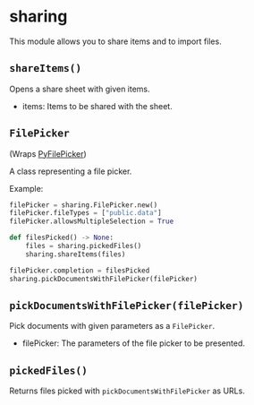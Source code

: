 # sharing

This module allows you to share items and to import files.

## `shareItems()`

Opens a share sheet with given items.

- items: Items to be shared with the sheet.

## `FilePicker`
(Wraps [PyFilePicker](PyFilePicker))

A class representing a file picker.

Example:

```python
filePicker = sharing.FilePicker.new()
filePicker.fileTypes = ["public.data"]
filePicker.allowsMultipleSelection = True

def filesPicked() -> None:
    files = sharing.pickedFiles()
    sharing.shareItems(files)

filePicker.completion = filesPicked
sharing.pickDocumentsWithFilePicker(filePicker)
```

## `pickDocumentsWithFilePicker(filePicker)`

Pick documents with given parameters as a `FilePicker`.

- filePicker: The parameters of the file picker to be presented.


## `pickedFiles()`

Returns files picked with `pickDocumentsWithFilePicker` as URLs.
